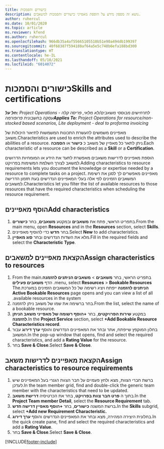 ```yaml
---
title: כישורים והסמכות
description: נושא זה מספק מידע על הוספת מאפייני כישורים והסמכות למשאבים.
author: ruhercul
ms.date: 10/01/2020
ms.topic: article
ms.reviewer: kfend
ms.author: ruhercul
ms.openlocfilehash: 966db35a4af55665105518b51e90a494db199397
ms.sourcegitcommit: 40f68387f594180af64a5e5c748b6efa188bd300
ms.translationtype: HT
ms.contentlocale: he-IL
ms.lasthandoff: 05/10/2021
ms.locfileid: "6014072"
---
```

# <a name="skills-and-certifications"></a><span data-ttu-id="77ad1-103">כישורים והסמכות</span><span class="sxs-lookup"><span data-stu-id="77ad1-103">Skills and certifications</span></span>
<span data-ttu-id="77ad1-104">_**חל על:** Project Operations לתרחישים מבוססי משאבים/לא מלאי, פריסה קלה - עסקה בחשבונית פרופורמה_</span><span class="sxs-lookup"><span data-stu-id="77ad1-104">_**Applies To:** Project Operations for resource/non-stocked based scenarios, Lite deployment - deal to proforma invoicing_</span></span>

<span data-ttu-id="77ad1-105">מאפיינים משמשים להעשרת התכונות המשמשות לתיאור היכולות של משאב.</span><span class="sxs-lookup"><span data-stu-id="77ad1-105">Characteristics are used to enrich the attributes used to describe the abilities of a resource.</span></span> <span data-ttu-id="77ad1-106">ניתן לתאר כל מאפיין של משאב כ **כישור** או **הסמכה**.</span><span class="sxs-lookup"><span data-stu-id="77ad1-106">Each characteristic of a resource can be described as a **Skill** or a **Certification**.</span></span>

<span data-ttu-id="77ad1-107">הוספת מאפיינים לדרישות משאבים מאפשרת לתעד את הידע או המומחיות הדרושים למשאב לצורך השלמת המשימות בפרויקט.</span><span class="sxs-lookup"><span data-stu-id="77ad1-107">Adding characteristics to resource requirements lets you document the knowledge or expertise needed by a resource to complete tasks on a project.</span></span> <span data-ttu-id="77ad1-108">מאפיינים מאפשרים לך לסנן את רשימת המשאבים הזמינים לפי אלה בעלי המאפיינים הנדרשים בעת תזמון הדרישה למשאבים.</span><span class="sxs-lookup"><span data-stu-id="77ad1-108">Characteristics let you filter the list of available resources to those resources that have the required characteristics when scheduling the resource requirement.</span></span>

## <a name="add-characteristics"></a><span data-ttu-id="77ad1-109">הוסף מאפיינים</span><span class="sxs-lookup"><span data-stu-id="77ad1-109">Add characteristics</span></span>

1. <span data-ttu-id="77ad1-110">בתפריט הראשי, פתח את **משאבים** ובמקטע **משאבים**, בחר **כישורים**.</span><span class="sxs-lookup"><span data-stu-id="77ad1-110">From the main menu, open **Resources** and in the **Resources** section, select **Skills**.</span></span>
2. <span data-ttu-id="77ad1-111">בחר **חדש** כדי להוסיף מאפיינים.</span><span class="sxs-lookup"><span data-stu-id="77ad1-111">Select **New** to add characteristics.</span></span>
3. <span data-ttu-id="77ad1-112">מלא את השדות הנדרשים ובחר **סוג מאפיין**.</span><span class="sxs-lookup"><span data-stu-id="77ad1-112">Fill in the required fields and select the **Characteristic Type**.</span></span>

## <a name="assign-characteristics-to-resources"></a><span data-ttu-id="77ad1-113">הקצאת מאפיינים למשאבים</span><span class="sxs-lookup"><span data-stu-id="77ad1-113">Assign characteristics to resources</span></span>

1. <span data-ttu-id="77ad1-114">בתפריט הראשי, בחר **משאבים** > **‏‫משאבים הניתנים להזמנה**.</span><span class="sxs-lookup"><span data-stu-id="77ad1-114">From the main menu, select **Resources** > **Bookable Resources**.</span></span> <span data-ttu-id="77ad1-115">הדף **משאבים פעילים הניתנים להזמנה** ייפתח ויציג רשימה של כל המשאבים הזמינים במערכת.</span><span class="sxs-lookup"><span data-stu-id="77ad1-115">The **Active Bookable Resources** page opens and you can view a list of all available resources in the system.</span></span>
2. <span data-ttu-id="77ad1-116">בחר ברשימה את שמו של משאב ניתן להזמנה.</span><span class="sxs-lookup"><span data-stu-id="77ad1-116">From the list, select the name of a bookable resource.</span></span>
3. <span data-ttu-id="77ad1-117">במקטע **שירות הפרויקטים**, בחר **+הוסף רשומה של מאפייני משאב הניתן להזמנה**.</span><span class="sxs-lookup"><span data-stu-id="77ad1-117">In the **Project Service** section, select **+Add Bookable Resource Characteristics record**.</span></span>
4. <span data-ttu-id="77ad1-118">בחלון המוקפץ שייפתח, אתר ובחר את המאפיינים הנדרשים והוסף **ערך דירוג** עבור המשאב.</span><span class="sxs-lookup"><span data-stu-id="77ad1-118">In the pop-up window that opens, find and select the required characteristics, and add a **Rating Value** for the resource.</span></span>
5. <span data-ttu-id="77ad1-119">בחר **Save & Close**.</span><span class="sxs-lookup"><span data-stu-id="77ad1-119">Select **Save & Close**.</span></span>

## <a name="assign-characteristics-to-resource-requirements"></a><span data-ttu-id="77ad1-120">הקצאת מאפיינים לדרישות משאב</span><span class="sxs-lookup"><span data-stu-id="77ad1-120">Assign characteristics to resource requirements</span></span>

1. <span data-ttu-id="77ad1-121">ברשת חברי הצוות, מצא ולחץ פעמיים על חבר הצוות הגנרי בעל המאפיינים שיש לעדכן.</span><span class="sxs-lookup"><span data-stu-id="77ad1-121">In the team member grid, find and double-click the generic team member with the characteristics that need to be updated.</span></span>
2. <span data-ttu-id="77ad1-122">בתוך ה **פרט חבר צוות בפרויקט**, בחר את הכרטיסיה **דרישת משאב**.</span><span class="sxs-lookup"><span data-stu-id="77ad1-122">In the **Project Team member Detail**, select the **Resource Requirement** tab.</span></span>
3. <span data-ttu-id="77ad1-123">ברשת המשנה **כישורים**, בחר **+הוסף מאפיין דרישה חדש.**</span><span class="sxs-lookup"><span data-stu-id="77ad1-123">In the **Skills** subgrid, select **+Add new Requirement Characteristic.**</span></span>
4. <span data-ttu-id="77ad1-124">בחלונית היצירה המהירה, מצא ובחר את המאפיינים הנדרשים והוסף **ערך דירוג**.</span><span class="sxs-lookup"><span data-stu-id="77ad1-124">In the quick create pane, find and select the required characteristics and add a **Rating Value**.</span></span>
5. <span data-ttu-id="77ad1-125">בחר **Save & Close**.</span><span class="sxs-lookup"><span data-stu-id="77ad1-125">Select **Save & Close**.</span></span>

[!INCLUDE[footer-include](../includes/footer-banner.md)]